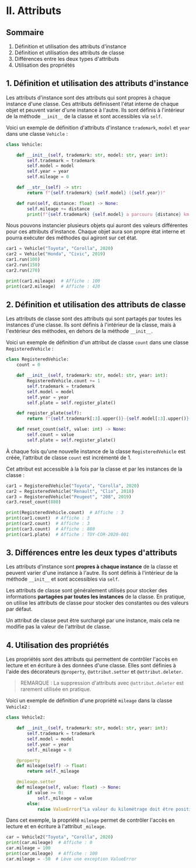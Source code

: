 # II. Attributs

## Sommaire

1. Définition et utilisation des attributs d'instance
2. Définition et utilisation des attributs de classe
3. Différences entre les deux types d'attributs
4. Utilisation des propriétés

## 1. Définition et utilisation des attributs d'instance

Les attributs d'instance sont des attributs qui sont propres à chaque instance d'une classe.
Ces attributs définissent l'état interne de chaque objet et peuvent varier d'une instance à l'autre.
Ils sont définis à l'intérieur de la méthode `__init__` de la classe et sont accessibles via `self`.

Voici un exemple de définition d'attributs d'instance `trademark`, `model` et `year` dans une classe `Vehicle` :

```python
class Vehicle:

    def __init__(self, trademark: str, model: str, year: int):
        self.trademark = trademark
        self.model = model
        self.year = year
        self.mileage = 0

    def __str__(self) -> str:
        return f"{self.trademark} {self.model} ({self.year})"

    def run(self, distance: float) -> None:
        self.mileage += distance
        print(f"{self.trademark} {self.model} a parcouru {distance} km.")
```

Nous pouvons instancier plusieurs objets qui auront des valeurs différentes pour ces attributs d'instance.
Chaque objet aura son propre état interne et pourra exécuter des méthodes qui agiront sur cet état.

```python
car1 = Vehicle("Toyota", "Corolla", 2020)
car2 = Vehicle("Honda", "Civic", 2019)
car1.run(100)
car2.run(150)
car2.run(270)

print(car1.mileage)  # Affiche : 100
print(car2.mileage)  # Affiche : 420
```

## 2. Définition et utilisation des attributs de classe

Les attributs de classe sont des attributs qui sont partagés par toutes les instances d'une classe.
Ils sont définis à l'intérieur de la classe, mais à l'extérieur des méthodes, en dehors de la méthode `__init__`.

Voici un exemple de définition d'un attribut de classe `count` dans une classe `RegisteredVehicle` :

```python
class RegisteredVehicle:
    count = 0

    def __init__(self, trademark: str, model: str, year: int):
        RegisteredVehicle.count += 1
        self.trademark = trademark
        self.model = model
        self.year = year
        self.plate = self.register_plate()

    def register_plate(self):
        return f"{self.trademark[:3].upper()}-{self.model[:3].upper()}-{self.year}-" + str(self.count).zfill(3)

    def reset_count(self, value: int) -> None:
        self.count = value
        self.plate = self.register_plate()
```

À chaque fois qu'une nouvelle instance de la classe `RegisteredVehicle` est créée,
l'attribut de classe `count` est incrémenté de 1.

Cet attribut est accessible à la fois par la classe et par les instances de la classe :

```python
car1 = RegisteredVehicle("Toyota", "Corolla", 2020)
car2 = RegisteredVehicle("Renault", "Clio", 2018)
car3 = RegisteredVehicle("Peugeot", "208", 2019)
car3.reset_count(880)

print(RegisteredVehicle.count)  # Affiche : 3
print(car1.count)  # Affiche : 3
print(car2.count)  # Affiche : 3
print(car3.count)  # Affiche : 880
print(car1.plate)  # Affiche : TOY-COR-2020-001
```

## 3. Différences entre les deux types d'attributs

Les attributs d'instance sont **propres à chaque instance** de la classe et peuvent varier d'une instance à l'autre.
Ils sont définis à l'intérieur de la méthode `__init__` et sont accessibles via `self`.

Les attributs de classe sont généralement utilisés pour stocker des informations **partagées par toutes les instances**
de la classe. En pratique, on utilise les attributs de classe pour stocker des constantes ou des valeurs par défaut.

Un attribut de classe peut être surchargé par une instance, mais cela ne modifie pas la valeur de l'attribut de classe.

## 4. Utilisation des propriétés

Les propriétés sont des attributs qui permettent de contrôler l'accès en lecture et en écriture à des données d'une
classe.
Elles sont définies à l'aide des décorateurs `@property`, `@attribut.setter` et `@attribut.deleter`.

> REMARQUE : La suppression d'attributs avec `@attribut.deleter` est rarement utilisée en pratique.

Voici un exemple de définition d'une propriété `mileage` dans la classe `Vehicle2` :

```python
class Vehicle2:

    def __init__(self, trademark: str, model: str, year: int):
        self.trademark = trademark
        self.model = model
        self.year = year
        self._mileage = 0

    @property
    def mileage(self) -> float:
        return self._mileage

    @mileage.setter
    def mileage(self, value: float) -> None:
        if value >= 0:
            self._mileage = value
        else:
            raise ValueError("La valeur du kilométrage doit être positive.")
```

Dans cet exemple, la propriété `mileage` permet de contrôler l'accès en lecture et en écriture à l'attribut `_mileage`.

```python
car = Vehicle2("Toyota", "Corolla", 2020)
print(car.mileage)  # Affiche : 0
car.mileage = 100
print(car.mileage)  # Affiche : 100
car.mileage = -50  # Lève une exception ValueError
```
